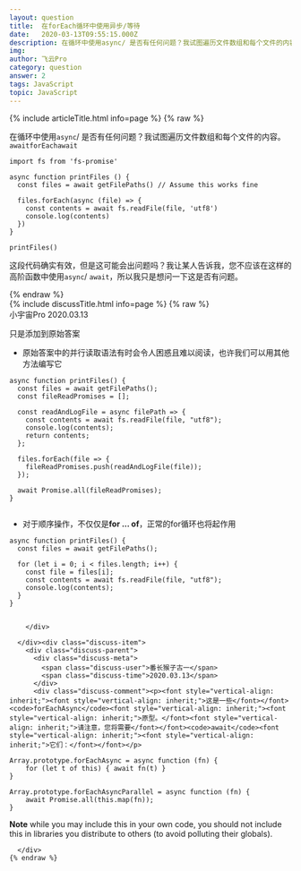 ```yaml
---
layout: question
title:  在forEach循环中使用异步/等待
date:   2020-03-13T09:55:15.000Z
description: 在循环中使用async/ 是否有任何问题？我试图遍历文件数组和每个文件的内容。awaitforEachawaitimport fs from 'fs-...
img: 
author: 飞云Pro
category: question
answer: 2
tags: JavaScript
topic: JavaScript
---
```

<div class="article-root">
  <div class="article">
    {% include articleTitle.html info=page %}
    {% raw %}
    <div class="article-content"><p><font style="vertical-align: inherit;"><font style="vertical-align: inherit;">在</font><font style="vertical-align: inherit;">循环中</font><font style="vertical-align: inherit;">使用</font></font><code>async</code><font style="vertical-align: inherit;"><font style="vertical-align: inherit;">/ </font><font style="vertical-align: inherit;">是否有任何问题</font><font style="vertical-align: inherit;">？</font><font style="vertical-align: inherit;">我试图遍历文件数组和</font><font style="vertical-align: inherit;">每个文件的内容。</font></font><code>await</code><font style="vertical-align: inherit;"></font><code>forEach</code><font style="vertical-align: inherit;"></font><code>await</code><font style="vertical-align: inherit;"></font></p>

<pre><code>import fs from 'fs-promise'<font></font>
<font></font>
async function printFiles () {<font></font>
  const files = await getFilePaths() // Assume this works fine<font></font>
<font></font>
  files.forEach(async (file) =&gt; {<font></font>
    const contents = await fs.readFile(file, 'utf8')<font></font>
    console.log(contents)<font></font>
  })<font></font>
}<font></font>
<font></font>
printFiles()<font></font>
</code></pre>

<p><font style="vertical-align: inherit;"><font style="vertical-align: inherit;">这段代码确实有效，但是这可能会出问题吗？</font><font style="vertical-align: inherit;">我让某人告诉我，您不应该</font><font style="vertical-align: inherit;">在这样的高阶函数中</font><font style="vertical-align: inherit;">使用</font></font><code>async</code><font style="vertical-align: inherit;"><font style="vertical-align: inherit;">/ </font></font><code>await</code><font style="vertical-align: inherit;"><font style="vertical-align: inherit;">，所以我只是想问一下这是否有问题。</font></font></p></div>
    {% endraw %}
  </div>

  <div class="discuss-wrapper">
    {% include discussTitle.html info=page %}
    {% raw %}
    <div class="discuss-item">
        <div class="discuss-parent">
          <div class="discuss-meta">
            <span class="discuss-user">小宇宙Pro</span>
            <span class="discuss-time">2020.03.13</span>
          </div>
          <div class="discuss-comment"><p><font style="vertical-align: inherit;"><font style="vertical-align: inherit;">只是添加到原始答案</font></font></p>

<ul>
<li><font style="vertical-align: inherit;"><font style="vertical-align: inherit;">原始答案中的并行读取语法有时会令人困惑且难以阅读，也许我们可以用其他方法编写它</font></font></li>
</ul>

<pre><code>async function printFiles() {<font></font>
  const files = await getFilePaths();<font></font>
  const fileReadPromises = [];<font></font>
<font></font>
  const readAndLogFile = async filePath =&gt; {<font></font>
    const contents = await fs.readFile(file, "utf8");<font></font>
    console.log(contents);<font></font>
    return contents;<font></font>
  };<font></font>
<font></font>
  files.forEach(file =&gt; {<font></font>
    fileReadPromises.push(readAndLogFile(file));<font></font>
  });<font></font>
<font></font>
  await Promise.all(fileReadPromises);<font></font>
}<font></font>
<font></font>
</code></pre>

<ul>
<li><font style="vertical-align: inherit;"><font style="vertical-align: inherit;">对于顺序操作，不仅仅是</font></font><strong><font style="vertical-align: inherit;"><font style="vertical-align: inherit;">for ... of</font></font></strong><font style="vertical-align: inherit;"><font style="vertical-align: inherit;">，正常的for循环也将起作用</font></font></li>
</ul>

<pre><code>async function printFiles() {<font></font>
  const files = await getFilePaths();<font></font>
<font></font>
  for (let i = 0; i &lt; files.length; i++) {<font></font>
    const file = files[i];<font></font>
    const contents = await fs.readFile(file, "utf8");<font></font>
    console.log(contents);<font></font>
  }<font></font>
}<font></font>
<font></font>
</code></pre></div>
        </div>
        
      </div><div class="discuss-item">
        <div class="discuss-parent">
          <div class="discuss-meta">
            <span class="discuss-user">番长猴子古一</span>
            <span class="discuss-time">2020.03.13</span>
          </div>
          <div class="discuss-comment"><p><font style="vertical-align: inherit;"><font style="vertical-align: inherit;">这是一些</font></font><code>forEachAsync</code><font style="vertical-align: inherit;"><font style="vertical-align: inherit;">原型。</font><font style="vertical-align: inherit;">请注意，您将需要</font></font><code>await</code><font style="vertical-align: inherit;"><font style="vertical-align: inherit;">它们：</font></font></p>

<pre><code>Array.prototype.forEachAsync = async function (fn) {<font></font>
    for (let t of this) { await fn(t) }<font></font>
}<font></font>
<font></font>
Array.prototype.forEachAsyncParallel = async function (fn) {<font></font>
    await Promise.all(this.map(fn));<font></font>
}<font></font>
</code></pre>

<p><strong>Note</strong> while you may include this in your own code, you should not include this in libraries you distribute to others (to avoid polluting their globals).</p></div>
        </div>
        
      </div>
    {% endraw %}
  </div>
<div>

